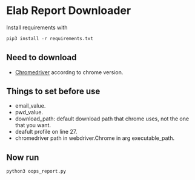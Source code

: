 # Elab Report Downloader

Install requirements with 
```python
pip3 install -r requirements.txt
```

## Need to download 
- [Chromedriver](https://chromedriver.chromium.org/downloads) accordng to chrome version. 

## Things to set before use
- email_value.
- pwd_value.
- download_path: default download path that chrome uses, not the one that you want.
- deafult profile on line 27.
- chromedriver path in webdriver.Chrome in arg executable_path.

## Now run

```python
python3 oops_report.py
```
